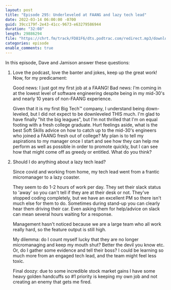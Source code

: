 ```yaml
---
layout: post
title: "Episode 295: Underleveled at FAANG and lazy tech lead"
date: 2022-03-14 06:00:00 -0700
guid: 39cc179f-2e43-41cc-9673-e63279586944
duration: "32:08"
length: 29886294
file: "https://chrt.fm/track/FD81F6/dts.podtrac.com/redirect.mp3/download.softskills.audio/sse-295.mp3"
categories: episode
enable_comments: true
---
```


In this episode, Dave and Jamison answer these questions:

1. Love the podcast, love the banter and jokes, keep up the great work!  Now, for my predicament:
   
   Good news: I just got my first job at a FAANG!
   Bad news: I'm coming in at the lowest level of software engineering despite being in my mid-30's and nearly 10 years of non-FAANG experience.
   
   Given that it is my first Big Tech™ company, I understand being down-leveled, but I did not expect to be downleveled THIS much.  I'm glad to have finally "hit the big leagues", but I'm not thrilled that I'm on equal footing with a fresh college graduate.  Hurt feelings aside, what is the best Soft Skills advice on how to catch up to the mid-30's engineers who joined a FAANG fresh out of college?  My plan is to tell my aspirations to my manager once I start and see how they can help me perform as well as possible in order to promote quickly, but I can see how that might come off as greedy or entitled.  What do you think?

2. Should I do anything about a lazy tech lead?
   
   Since covid and working from home, my tech lead went from a frantic micromanager to a lazy coaster.
   
   They seem to do 1-2 hours of work per day. They set their slack status to 'away' so you can't tell if they are at their desk or not. They've stopped coding completely, but we have an excellent PM so there isn't much else for them to do. Sometimes during stand-up you can clearly hear them driving their car. Even asking them for help/advice on slack can mean several hours waiting for a response.
   
   Management hasn't noticed because we are a large team who all work really hard, so the feature output is still high.
   
   My dilemma: do I count myself lucky that they are no longer micromanaging and keep my mouth shut? Better the devil you know etc. Or, do I gather some evidence and tell their boss? I could be learning so much more from an engaged tech lead, and the team might feel less toxic.
   
   Final doozy: due to some incredible stock market gains I have some heavy golden handcuffs so #1 priority is keeping my own job and not creating an enemy that gets me fired.
